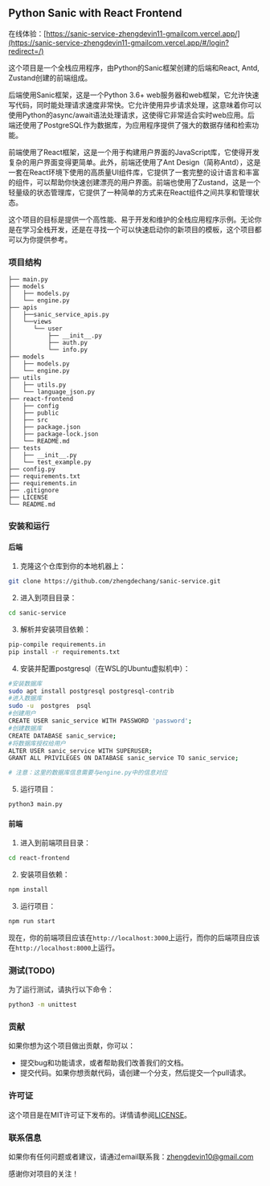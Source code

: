 ## Python Sanic with React Frontend

在线体验：[https://sanic-service-zhengdevin11-gmailcom.vercel.app/](https://sanic-service-zhengdevin11-gmailcom.vercel.app/#/login?redirect=/)

这个项目是一个全栈应用程序，由Python的Sanic框架创建的后端和React, Antd, Zustand创建的前端组成。

后端使用Sanic框架，这是一个Python 3.6+ web服务器和web框架，它允许快速写代码，同时能处理请求速度非常快。它允许使用异步请求处理，这意味着你可以使用Python的async/await语法处理请求，这使得它非常适合实时web应用。后端还使用了PostgreSQL作为数据库，为应用程序提供了强大的数据存储和检索功能。

前端使用了React框架，这是一个用于构建用户界面的JavaScript库，它使得开发复杂的用户界面变得更简单。此外，前端还使用了Ant Design（简称Antd），这是一套在React环境下使用的高质量UI组件库，它提供了一套完整的设计语言和丰富的组件，可以帮助你快速创建漂亮的用户界面。前端也使用了Zustand，这是一个轻量级的状态管理库，它提供了一种简单的方式来在React组件之间共享和管理状态。

这个项目的目标是提供一个高性能、易于开发和维护的全栈应用程序示例。无论你是在学习全栈开发，还是在寻找一个可以快速启动你的新项目的模板，这个项目都可以为你提供参考。

### 项目结构

```
├── main.py
├── models
│   ├── models.py
│   └── engine.py
├── apis
│   ├──sanic_service_apis.py
│   └──views
│      └── user
│          ├── __init__.py
│          ├── auth.py
│          └── info.py
├── models
│   ├── models.py
│   └── engine.py
├── utils
│   ├── utils.py
│   └── language_json.py
├── react-frontend
│   ├── config
│   ├── public
│   ├── src
│   ├── package.json
│   ├── package-lock.json
│   └── README.md
├── tests
│   ├── __init__.py
│   └── test_example.py
├── config.py
├── requirements.txt
├── requirements.in
├── .gitignore
├── LICENSE
└── README.md

```

### 安装和运行

#### 后端

1. 克隆这个仓库到你的本地机器上：

```bash
git clone https://github.com/zhengdechang/sanic-service.git
```

2. 进入到项目目录：

```bash
cd sanic-service
```

3. 解析并安装项目依赖：

```bash
pip-compile requirements.in
pip install -r requirements.txt
```

4. 安装并配置postgresql（在WSL的Ubuntu虚拟机中）：

```bash
#安装数据库
sudo apt install postgresql postgresql-contrib
#进入数据库
sudo -u  postgres  psql
#创建用户
CREATE USER sanic_service WITH PASSWORD 'password';
#创建数据库
CREATE DATABASE sanic_service;
#将数据库授权给用户
ALTER USER sanic_service WITH SUPERUSER;
GRANT ALL PRIVILEGES ON DATABASE sanic_service TO sanic_service;

# 注意：这里的数据库信息需要与engine.py中的信息对应
```

5. 运行项目：

```bash
python3 main.py
```

#### 前端

1. 进入到前端项目目录：

```bash
cd react-frontend
```

2. 安装项目依赖：

```bash
npm install
```

3. 运行项目：

```bash
npm run start
```

现在，你的前端项目应该在`http://localhost:3000`上运行，而你的后端项目应该在`http://localhost:8000`上运行。

### 测试(TODO)

为了运行测试，请执行以下命令：

```bash
python3 -m unittest
```

### 贡献

如果你想为这个项目做出贡献，你可以：

- 提交bug和功能请求，或者帮助我们改善我们的文档。
- 提交代码。如果你想贡献代码，请创建一个分支，然后提交一个pull请求。

### 许可证

这个项目是在MIT许可证下发布的。详情请参阅[LICENSE](LICENSE)。

### 联系信息

如果你有任何问题或者建议，请通过email联系我：zhengdevin10@gmail.com

感谢你对项目的关注！
